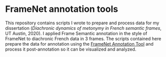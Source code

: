 # FrameNet annotation tools
This repository contains scripts I wrote to prepare and process data for my dissertation (*Diachronic dynamics of metonymy in French semantic frames*, UT Austin, 2020). I applied Frame Semantic annotation in the style of FrameNet to diachronic French data in 3 frames. The scripts contained here prepare the data for annotation using the [FrameNet Annotation Tool](https://framenet2.icsi.berkeley.edu/fnAnnoTool/) and process it post-annotation so it can be visualized and analyzed.
